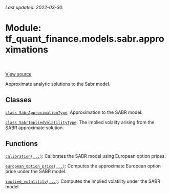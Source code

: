 <!--
This file is generated by a tool. Do not edit directly.
For open-source contributions the docs will be updated automatically.
-->

*Last updated: 2022-03-30.*

<div itemscope itemtype="http://developers.google.com/ReferenceObject">
<meta itemprop="name" content="tf_quant_finance.models.sabr.approximations" />
<meta itemprop="path" content="Stable" />
</div>

# Module: tf_quant_finance.models.sabr.approximations

<!-- Insert buttons and diff -->

<table class="tfo-notebook-buttons tfo-api" align="left">
</table>

<a target="_blank" href="https://github.com/google/tf-quant-finance/blob/master/tf_quant_finance/models/sabr/approximations/__init__.py">View source</a>



Approximate analytic solutions to the Sabr model.



## Classes

[`class SabrApproximationType`](../../../tf_quant_finance/models/sabr/approximations/SabrApproximationType.md): Approximation to the SABR model.

[`class SabrImpliedVolatilityType`](../../../tf_quant_finance/models/sabr/approximations/SabrImpliedVolatilityType.md): The implied volality arising from the SABR approximate solution.

## Functions

[`calibration(...)`](../../../tf_quant_finance/models/sabr/calibration.md): Calibrates the SABR model using European option prices.

[`european_option_price(...)`](../../../tf_quant_finance/models/sabr/approximations/european_option_price.md): Computes the approximate European option price under the SABR model.

[`implied_volatility(...)`](../../../tf_quant_finance/models/sabr/approximations/implied_volatility.md): Computes the implied volatility under the SABR model.

